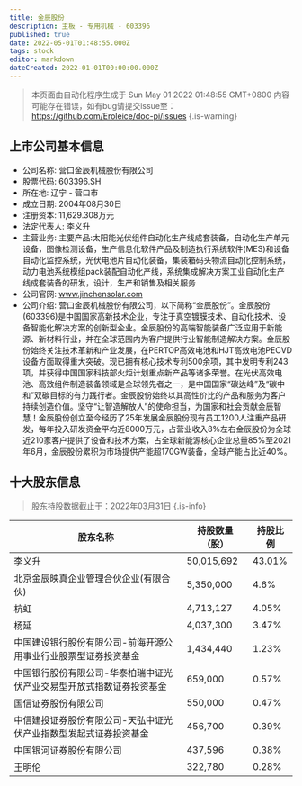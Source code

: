 ```yaml
---
title: 金辰股份
description: 主板 - 专用机械 - 603396
published: true
date: 2022-05-01T01:48:55.000Z
tags: stock
editor: markdown
dateCreated: 2022-01-01T00:00:00.000Z
---
```


> 本页面由自动化程序生成于 Sun May 01 2022 01:48:55 GMT+0800
> 内容可能存在错误，如有bug请提交issue至：https://github.com/Eroleice/doc-pi/issues
{.is-warning}

## 上市公司基本信息
- 公司名称: 营口金辰机械股份有限公司
- 股票代码: 603396.SH
- 所在地: 辽宁 - 营口市
- 成立日期: 2004年08月30日
- 注册资本: 11,629.308万元
- 法定代表人: 李义升
- 主营业务: 主要产品:太阳能光伏组件自动化生产线成套装备，自动化生产单元设备，图像检测设备，生产信息化软件产品及制造执行系统软件(MES)和设备自动化监控系统，光伏电池片自动化装备，集装箱码头物流自动化控制系统，动力电池系统模组pack装配自动化产线，系统集成解决方案工业自动化生产线成套装备的研发，设计，生产和销售及相关服务
- 公司官网: www.jinchensolar.com
- 公司介绍: 营口金辰机械股份有限公司，以下简称“金辰股份”。金辰股份(603396)是中国国家高新技术企业，专注于真空镀膜技术、自动化技术、设备智能化解决方案的创新型企业。金辰股份的高端智能装备广泛应用于新能源、新材料行业，并在全球范围内为客户提供行业智能制造解决方案。金辰股份始终关注技术革新和产业发展，在PERTOP高效电池和HJT高效电池PECVD设备方面取得重大突破。现已拥有核心技术专利500余项，其中发明专利243项，并获得中国国家科技部火炬计划重点新产品等诸多荣誉。在光伏高效电池、高效组件制造装备领域是全球领先者之一，是中国国家“碳达峰”及“碳中和”双碳目标的有力践行者。金辰股份始终以其高性价比的产品和服务为客户持续创造价值。坚守“让智造解放人”的使命担当，为国家和社会贡献金辰智慧！金辰股份创立至今经历了25年发展金辰股份现有员工1200人注重产品研发，每年投入研发资金平均近8000万元，占营业收入8%左右金辰股份为全球近210家客户提供了设备和技术方案，占全球新能源核心企业总量85%至2021年6月，金辰股份累积为市场提供产能超170GW装备，全球产能占比近40%。


## 十大股东信息
> 股东持股数据截止于：2022年03月31日
{.is-info}

| 股东名称 | 持股数量（股） | 持股比例 |
| --- | --- | --- |
| 李义升 | 50,015,692 | 43.01% |
| 北京金辰映真企业管理合伙企业(有限合伙) | 5,350,000 | 4.6% |
| 杭虹 | 4,713,127 | 4.05% |
| 杨延 | 4,037,300 | 3.47% |
| 中国建设银行股份有限公司-前海开源公用事业行业股票型证券投资基金 | 1,434,440 | 1.23% |
| 中国银行股份有限公司-华泰柏瑞中证光伏产业交易型开放式指数证券投资基金 | 659,000 | 0.57% |
| 国信证券股份有限公司 | 550,000 | 0.47% |
| 中信建投证券股份有限公司-天弘中证光伏产业指数型发起式证券投资基金 | 456,700 | 0.39% |
| 中国银河证券股份有限公司 | 437,596 | 0.38% |
| 王明伦 | 322,780 | 0.28% |




